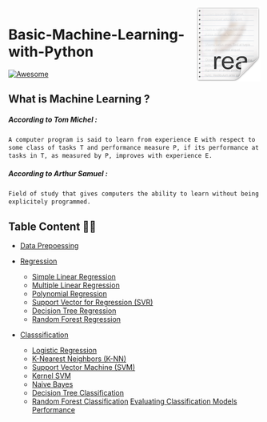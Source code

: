 <img src="icon.png" align="right" />

# Basic-Machine-Learning-with-Python 


[![Awesome](https://cdn.rawgit.com/sindresorhus/awesome/d7305f38d29fed78fa85652e3a63e154dd8e8829/media/badge.svg)](https://github.com/sindresorhus/awesome)


## What is Machine Learning ?
##### According to Tom Michel :
	A computer program is said to learn from experience E with respect to some class of tasks T and performance measure P, if its performance at tasks in T, as measured by P, improves with experience E.

##### According to Arthur Samuel :
	Field of study that gives computers the ability to learn without being explicitely programmed.
	
	
## Table Content :iphone::triangular_ruler:

- [Data Prepoessing](https://github.com/MachineLearner07/Basic-Machine-Learning-with-Python-and-R/tree/rezwan/Part%201.2%20-%20Data%20Preprocessing)

- [Regression](https://github.com/MachineLearner07/Basic-Machine-Learning-with-Python-and-R/tree/rezwan/Part%202.2%20%E2%80%93%20Regression)
    - [Simple Linear Regression](https://github.com/MachineLearner07/Basic-Machine-Learning-with-Python-and-R/tree/rezwan/Part%202.2%20%E2%80%93%20Regression/1.%20Simple%20Linear%20Regression)
    - [Multiple Linear Regression](https://github.com/MachineLearner07/Basic-Machine-Learning-with-Python-and-R/tree/rezwan/Part%202.2%20%E2%80%93%20Regression/2.%20Multiple%20Linear%20Regression)
    - [Polynomial Regression](https://github.com/MachineLearner07/Basic-Machine-Learning-with-Python-and-R/tree/rezwan/Part%202.2%20%E2%80%93%20Regression/3.%20Polynomial%20Regression)
    - [Support Vector for Regression (SVR)](https://github.com/MachineLearner07/Basic-Machine-Learning-with-Python-and-R/tree/rezwan/Part%202.2%20%E2%80%93%20Regression/4.%20Support%20Vector%20for%20Regression%20(SVR))
    - [Decision Tree Regression](https://github.com/MachineLearner07/Basic-Machine-Learning-with-Python-and-R/tree/rezwan/Part%202.2%20%E2%80%93%20Regression/5.%20Decision%20Tree%20Regression)
    - [Random Forest Regression](https://github.com/MachineLearner07/Basic-Machine-Learning-with-Python-and-R/tree/rezwan/Part%202.2%20%E2%80%93%20Regression/6.%20Random%20Forest%20Regression)

- [Classsification](https://github.com/MachineLearner07/Basic-Machine-Learning-with-Python-and-R/tree/rezwan/Part%203.2%20-%20Classsification)
    - [Logistic Regression](https://github.com/MachineLearner07/Basic-Machine-Learning-with-Python-and-R/tree/rezwan/Part%203.2%20-%20Classsification/1.%20Logistic%20Regression)
    - [K-Nearest Neighbors (K-NN)](https://github.com/MachineLearner07/Basic-Machine-Learning-with-Python-and-R/tree/rezwan/Part%203.2%20-%20Classsification/2.%20K-Nearest%20Neighbors%20(K-NN))
    - [Support Vector Machine (SVM)](https://github.com/MachineLearner07/Basic-Machine-Learning-with-Python-and-R/tree/rezwan/Part%203.2%20-%20Classsification/3.%20Support%20Vector%20Machine%20(SVM))
    - [Kernel SVM](https://github.com/MachineLearner07/Basic-Machine-Learning-with-Python-and-R/tree/rezwan/Part%203.2%20-%20Classsification/4.%20Kernel%20SVM)
    - [Naive Bayes](https://github.com/MachineLearner07/Basic-Machine-Learning-with-Python-and-R/tree/rezwan/Part%203.2%20-%20Classsification/5.%20Naive%20Bayes)
    - [Decision Tree Classification](https://github.com/MachineLearner07/Basic-Machine-Learning-with-Python-and-R/tree/rezwan/Part%203.2%20-%20Classsification/6.%20Decision%20Tree%20Classification)
    - [Random Forest Classification](https://github.com/MachineLearner07/Basic-Machine-Learning-with-Python-and-R/tree/rezwan/Part%203.2%20-%20Classsification/7.%20Random%20Forest%20Classification)
      [Evaluating Classification Models Performance](https://github.com/MachineLearner07/Basic-Machine-Learning-with-Python-and-R/blob/rezwan/Part%203.2%20-%20Classsification/Evaluating%20Classification%20Models%20Performance/README.md)

